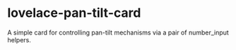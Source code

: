 # lovelace-pan-tilt-card

A simple card for controlling pan-tilt mechanisms via a pair of number_input helpers.
